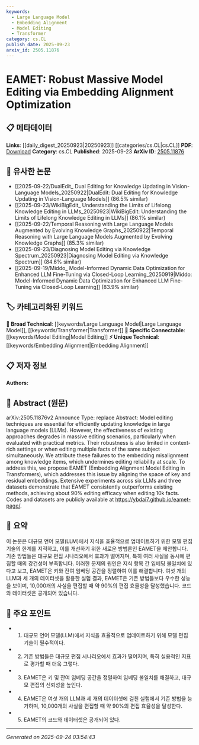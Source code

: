 ```yaml
---
keywords:
  - Large Language Model
  - Embedding Alignment
  - Model Editing
  - Transformer
category: cs.CL
publish_date: 2025-09-23
arxiv_id: 2505.11876
---
```


<!-- KEYWORD_LINKING_METADATA:
{
  "processed_timestamp": "2025-09-24T03:54:43.611958",
  "vocabulary_version": "1.0",
  "selected_keywords": [
    "Large Language Model",
    "Embedding Alignment",
    "Model Editing",
    "Transformer"
  ],
  "rejected_keywords": [],
  "similarity_scores": {
    "Large Language Model": 0.85,
    "Embedding Alignment": 0.78,
    "Model Editing": 0.8,
    "Transformer": 0.7
  },
  "extraction_method": "AI_prompt_based",
  "budget_applied": true,
  "candidates_json": {
    "candidates": [
      {
        "surface": "Large Language Models",
        "canonical": "Large Language Model",
        "aliases": [
          "LLM",
          "large-scale language models"
        ],
        "category": "broad_technical",
        "rationale": "Central to the paper's focus, linking to a widely discussed topic in NLP.",
        "novelty_score": 0.3,
        "connectivity_score": 0.9,
        "specificity_score": 0.7,
        "link_intent_score": 0.85
      },
      {
        "surface": "Embedding Alignment",
        "canonical": "Embedding Alignment",
        "aliases": [
          "embedding space alignment"
        ],
        "category": "unique_technical",
        "rationale": "Introduces a novel approach to improve model editing reliability.",
        "novelty_score": 0.75,
        "connectivity_score": 0.65,
        "specificity_score": 0.8,
        "link_intent_score": 0.78
      },
      {
        "surface": "Model Editing",
        "canonical": "Model Editing",
        "aliases": [
          "knowledge update",
          "model update"
        ],
        "category": "specific_connectable",
        "rationale": "Key concept for modifying LLMs, relevant to ongoing research in model adaptability.",
        "novelty_score": 0.5,
        "connectivity_score": 0.75,
        "specificity_score": 0.7,
        "link_intent_score": 0.8
      },
      {
        "surface": "Transformers",
        "canonical": "Transformer",
        "aliases": [
          "transformer models"
        ],
        "category": "broad_technical",
        "rationale": "Essential architecture for LLMs, facilitating connections across NLP research.",
        "novelty_score": 0.2,
        "connectivity_score": 0.85,
        "specificity_score": 0.6,
        "link_intent_score": 0.7
      }
    ],
    "ban_list_suggestions": [
      "robust",
      "efficacy",
      "metrics"
    ]
  },
  "decisions": [
    {
      "candidate_surface": "Large Language Models",
      "resolved_canonical": "Large Language Model",
      "decision": "linked",
      "scores": {
        "novelty": 0.3,
        "connectivity": 0.9,
        "specificity": 0.7,
        "link_intent": 0.85
      }
    },
    {
      "candidate_surface": "Embedding Alignment",
      "resolved_canonical": "Embedding Alignment",
      "decision": "linked",
      "scores": {
        "novelty": 0.75,
        "connectivity": 0.65,
        "specificity": 0.8,
        "link_intent": 0.78
      }
    },
    {
      "candidate_surface": "Model Editing",
      "resolved_canonical": "Model Editing",
      "decision": "linked",
      "scores": {
        "novelty": 0.5,
        "connectivity": 0.75,
        "specificity": 0.7,
        "link_intent": 0.8
      }
    },
    {
      "candidate_surface": "Transformers",
      "resolved_canonical": "Transformer",
      "decision": "linked",
      "scores": {
        "novelty": 0.2,
        "connectivity": 0.85,
        "specificity": 0.6,
        "link_intent": 0.7
      }
    }
  ]
}
-->

# EAMET: Robust Massive Model Editing via Embedding Alignment Optimization

## 📋 메타데이터

**Links**: [[daily_digest_20250923|20250923]] [[categories/cs.CL|cs.CL]]
**PDF**: [Download](https://arxiv.org/pdf/2505.11876.pdf)
**Category**: cs.CL
**Published**: 2025-09-23
**ArXiv ID**: [2505.11876](https://arxiv.org/abs/2505.11876)

## 🔗 유사한 논문
- [[2025-09-22/DualEdit_ Dual Editing for Knowledge Updating in Vision-Language Models_20250922|DualEdit: Dual Editing for Knowledge Updating in Vision-Language Models]] (86.5% similar)
- [[2025-09-23/WikiBigEdit_ Understanding the Limits of Lifelong Knowledge Editing in LLMs_20250923|WikiBigEdit: Understanding the Limits of Lifelong Knowledge Editing in LLMs]] (86.1% similar)
- [[2025-09-22/Temporal Reasoning with Large Language Models Augmented by Evolving Knowledge Graphs_20250922|Temporal Reasoning with Large Language Models Augmented by Evolving Knowledge Graphs]] (85.3% similar)
- [[2025-09-23/Diagnosing Model Editing via Knowledge Spectrum_20250923|Diagnosing Model Editing via Knowledge Spectrum]] (84.6% similar)
- [[2025-09-19/Middo_ Model-Informed Dynamic Data Optimization for Enhanced LLM Fine-Tuning via Closed-Loop Learning_20250919|Middo: Model-Informed Dynamic Data Optimization for Enhanced LLM Fine-Tuning via Closed-Loop Learning]] (83.9% similar)

## 🏷️ 카테고리화된 키워드
**🧠 Broad Technical**: [[keywords/Large Language Model|Large Language Model]], [[keywords/Transformer|Transformer]]
**🔗 Specific Connectable**: [[keywords/Model Editing|Model Editing]]
**⚡ Unique Technical**: [[keywords/Embedding Alignment|Embedding Alignment]]

## 📋 저자 정보

**Authors:** 

## 📄 Abstract (원문)

arXiv:2505.11876v2 Announce Type: replace 
Abstract: Model editing techniques are essential for efficiently updating knowledge in large language models (LLMs). However, the effectiveness of existing approaches degrades in massive editing scenarios, particularly when evaluated with practical metrics. Their robustness is also limited in context-rich settings or when editing multiple facts of the same subject simultaneously. We attribute these failures to the embedding misalignment among knowledge items, which undermines editing reliability at scale. To address this, we propose EAMET (Embedding Alignment Model Editing in Transformers), which addresses this issue by aligning the space of key and residual embeddings. Extensive experiments across six LLMs and three datasets demonstrate that EAMET consistently outperforms existing methods, achieving about 90\% editing efficacy when editing 10k facts. Codes and datasets are publicly available at https://ybdai7.github.io/eamet-page/.

## 📝 요약

이 논문은 대규모 언어 모델(LLM)에서 지식을 효율적으로 업데이트하기 위한 모델 편집 기술의 한계를 지적하고, 이를 개선하기 위한 새로운 방법론인 EAMET을 제안합니다. 기존 방법들은 대규모 편집 시나리오에서 효과가 떨어지며, 특히 여러 사실을 동시에 편집할 때의 강건성이 부족합니다. 이러한 문제의 원인은 지식 항목 간 임베딩 불일치에 있다고 보고, EAMET은 키와 잔여 임베딩 공간을 정렬하여 이를 해결합니다. 여섯 개의 LLM과 세 개의 데이터셋을 활용한 실험 결과, EAMET은 기존 방법들보다 우수한 성능을 보이며, 10,000개의 사실을 편집할 때 약 90%의 편집 효율성을 달성했습니다. 코드와 데이터셋은 공개되어 있습니다.

## 🎯 주요 포인트

- 1. 대규모 언어 모델(LLM)에서 지식을 효율적으로 업데이트하기 위해 모델 편집 기술이 필수적이다.
- 2. 기존 방법들은 대규모 편집 시나리오에서 효과가 떨어지며, 특히 실용적인 지표로 평가할 때 더욱 그렇다.
- 3. EAMET은 키 및 잔여 임베딩 공간을 정렬하여 임베딩 불일치를 해결하고, 대규모 편집의 신뢰성을 높인다.
- 4. EAMET은 여섯 개의 LLM과 세 개의 데이터셋에 걸친 실험에서 기존 방법을 능가하며, 10,000개의 사실을 편집할 때 약 90%의 편집 효율성을 달성한다.
- 5. EAMET의 코드와 데이터셋은 공개되어 있다.


---

*Generated on 2025-09-24 03:54:43*